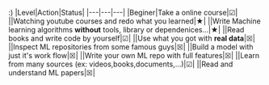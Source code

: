 :)
|Level|Action|Status| 
|---|---|---|
|Beginer|Take a online course|☑|
||Watching youtube courses and redo  what you learned|★|
||Write Machine learning algorithms **without** tools, library or dependenices...|★|
||Read books and write code by yourself|☑|
||Use what you got with **real data**|☒|
||Inspect ML repositories from some famous guys|☒|
||Build a model with just it's work flow|☒|
||Write your own ML repo with full features|☒|
||Learn from many sources (ex: videos,books,documents,...)|☑|
||Read and understand ML papers|☒|

